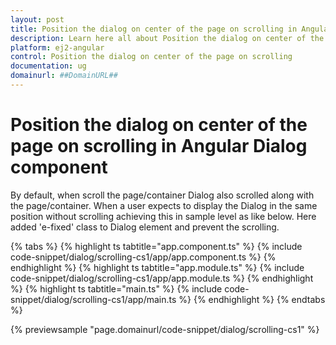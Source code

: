 ```yaml
---
layout: post
title: Position the dialog on center of the page on scrolling in Angular Dialog component | Syncfusion
description: Learn here all about Position the dialog on center of the page on scrolling in Syncfusion Angular Dialog component of Syncfusion Essential JS 2 and more.
platform: ej2-angular
control: Position the dialog on center of the page on scrolling 
documentation: ug
domainurl: ##DomainURL##
---
```


# Position the dialog on center of the page on scrolling in Angular Dialog component

By default, when scroll the page/container Dialog also scrolled along with the page/container.
When a user expects to display the Dialog in the same position without scrolling achieving this in
sample level as like below. Here added 'e-fixed' class to Dialog element and prevent the scrolling.

{% tabs %}
{% highlight ts tabtitle="app.component.ts" %}
{% include code-snippet/dialog/scrolling-cs1/app/app.component.ts %}
{% endhighlight %}
{% highlight ts tabtitle="app.module.ts" %}
{% include code-snippet/dialog/scrolling-cs1/app/app.module.ts %}
{% endhighlight %}
{% highlight ts tabtitle="main.ts" %}
{% include code-snippet/dialog/scrolling-cs1/app/main.ts %}
{% endhighlight %}
{% endtabs %}
  
{% previewsample "page.domainurl/code-snippet/dialog/scrolling-cs1" %}
